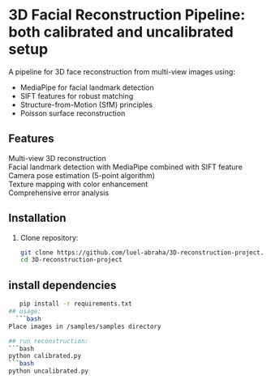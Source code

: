 # 3D Facial Reconstruction Pipeline: both calibrated and uncalibrated setup

A  pipeline for 3D face reconstruction from multi-view images using:
- MediaPipe for facial landmark detection
- SIFT features for robust matching
- Structure-from-Motion (SfM) principles
- Poisson surface reconstruction

## Features
 Multi-view 3D reconstruction  
 Facial landmark detection with MediaPipe   combined with SIFT feature 
 Camera pose estimation (5-point algorithm)  
 Texture mapping with color enhancement  
 Comprehensive error analysis  

## Installation
1. Clone repository:
   ```bash
   git clone https://github.com/luel-abraha/3D-reconstruction-project.git
   cd 3D-reconstruction-project
## install dependencies
```bash
   pip install -r requirements.txt
## usage:
  ```bash
Place images in /samples/samples directory

## run reconstruction:
```bash
python calibrated.py 
```bash
python uncalibrated.py
